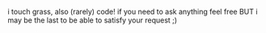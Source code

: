 i touch grass, also (rarely) code!
if you need to ask anything feel free BUT i may be the last to be able to satisfy your request ;)
